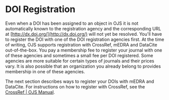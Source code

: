 # DOI Registration

Even when a DOI has been assigned to an object in OJS it is not automatically known to the registration agency and the corresponding URL at [http://dx.doi.org/](http://dx.doi.org/) will not yet be resolved. You'll have to register the DOI with one of the DOI registration agencies first. At the time of writing, OJS supports registration with CrossRef, mEDRA and DataCite out-of-the-box. You pay a membership fee to register your journal with one of these agencies and sometimes a small fee per DOI registered.  Some agencies are more suitable for certain types of journals and their prices vary. It is also possible that an organization you already belong to provides membership in one of these agencies.  

The next section describes ways to register your DOIs with mEDRA and DataCite.  For instructions on how to register with CrossRef, see the [CrossRef \| OJS Manual](https://www.gitbook.com/book/pkp/crossref-ojs-manual/details).
